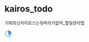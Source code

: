 # kairos_todo
기회의신카이로스는뒷머리가없어_할일관리앱

<img src="https://github.com/nbmLon99/kairos_todo/blob/main/app/src/main/kairos_icon-playstore.png" width=5% height=5%>
